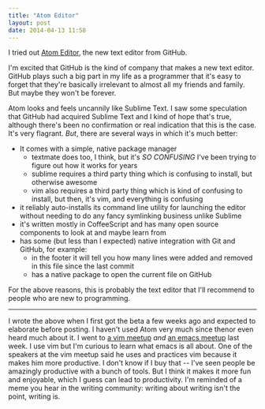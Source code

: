 ```yaml
---
title: "Atom Editor"
layout: post
date: 2014-04-13 11:58
---
```


I tried out [Atom Editor](http://atom.io), the new text editor from GitHub.

I'm excited that GitHub is the kind of company that makes a new text editor. GitHub plays such a big part in my life as a programmer that it's easy to forget that they're basically irrelevant to almost all my friends and family. But maybe they won't be forever.

Atom looks and feels uncannily like Sublime Text. I saw some speculation that GitHub had acquired Sublime Text and I kind of hope that's true, although there's been no confirmation or real indication that this is the case. It's very flagrant. *But*, there are several ways in which it's much better:

* It comes with a simple, native package manager
    * textmate does too, I think, but it's *SO CONFUSING* I've been trying to figure out how it works for years
    * sublime requires a third party thing which is confusing to install, but otherwise awesome
    * vim also requires a third party thing which is kind of confusing to install, but then, it's vim, and everything is confusing
* it reliably auto-installs its command line utility for launching the editor without needing to do any fancy symlinking business unlike Sublime
* it's written mostly in CoffeeScript and has many open source components to look at and maybe learn from
* has some (but less than I expected) native integration with Git and GitHub, for example:
    * in the footer it will tell you how many lines were added and removed in this file since the last commit
    * has a native package to open the current file on GitHub

For the above reasons, this is probably the text editor that I'll recommend to people who are new to programming.

* * *

I wrote the above when I first got the beta a few weeks ago and expected to elaborate before posting. I haven't used Atom very much since thenor even heard much about it. I went to [a vim meetup][] *and* [an emacs meetup][] last week. I use vim but I'm curious to learn what emacs is all about. One of the speakers at the vim meetup said he uses and practices vim because it makes him more productive. I don't know if I buy that -- I've seen people be amazingly productive with a bunch of tools. But I think it makes it more fun and enjoyable, which I guess can lead to productivity. I'm reminded of a meme you hear in the writing community: writing about writing isn't the point, writing is.

[a vim meetup]: http://www.meetup.com/The-New-York-Vim-Meetup/events/171642422/
[an emacs meetup]: http://www.meetup.com/New-York-Emacs-Meetup/events/172560752/
